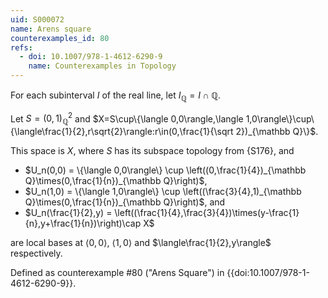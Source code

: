 ```yaml
---
uid: S000072
name: Arens square
counterexamples_id: 80
refs:
  - doi: 10.1007/978-1-4612-6290-9
    name: Counterexamples in Topology
---
```


For each subinterval $I$ of the real line, let $I_{\mathbb Q}=I\cap\mathbb Q$.

Let $S=(0,1)_{\mathbb Q}^2$ and
$X=S\cup\{\langle 0,0\rangle,\langle 1,0\rangle\}\cup\{\langle\frac{1}{2},r\sqrt{2}\rangle:r\in(0,\frac{1}{\sqrt 2})_{\mathbb Q}\}$.

This space is $X$, where $S$ has its subspace topology from {S176}, and

- $U_n(0,0) = \{\langle 0,0\rangle\} \cup \left((0,\frac{1}{4})_{\mathbb Q}\times(0,\frac{1}{n})_{\mathbb Q}\right)$,
- $U_n(1,0) = \{\langle 1,0\rangle\} \cup \left((\frac{3}{4},1)_{\mathbb Q}\times(0,\frac{1}{n})_{\mathbb Q}\right)$, and
- $U_n(\frac{1}{2},y) = \left((\frac{1}{4},\frac{3}{4})\times(y-\frac{1}{n},y+\frac{1}{n})\right)\cap X$

are local bases at $\langle 0,0\rangle$, $\langle 1,0\rangle$ and $\langle\frac{1}{2},y\rangle$ respectively.

Defined as counterexample #80 ("Arens Square")
in {{doi:10.1007/978-1-4612-6290-9}}.
